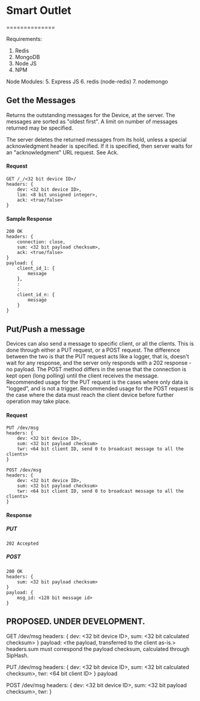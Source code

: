 # Smart Outlet
==============

Requirements:
1. Redis
2. MongoDB
3. Node JS
4. NPM

Node Modules:
5. Express JS
6. redis (node-redis)
7. nodemongo


## Get the Messages

Returns the outstanding messages for the Device, at the server. The messages are sorted as "oldest first". A limit on number of messages returned may be specified.

The server deletes the returned messages from its hold, unless a special acknowledgment header is specified. If it is specified, then server waits for an "acknowledgment" URL request. See Ack.

#### Request
```
GET /_/<32 bit device ID>/
headers: {
    dev: <32 bit device ID>,
    lim: <8 bit unsigned integer>,
    ack: <true/false>
}
```

#### Sample Response
```
200 OK
headers: {
    connection: close,
    sum: <32 bit payload checksum>,
    ack: <true/false>
}
payload: {
    client_id_1: {
        message
    },
    :
    :
    client_id_n: {
        message
    }
}
```

## Put/Push a message

Devices can also send a message to specific client, or all the clients. This is done through either a PUT request, or a POST request. The difference between the two is that the PUT request acts like a logger, that is, doesn't wait for any response, and the server only responds with a 202 response - no payload.
The POST method differs in the sense that the connection is kept open (long polling) until the client receives the message.
Recommended usage for the PUT request is the cases where only data is "logged", and is not a trigger.
Recommended usage for the POST request is the case where the data must reach the client device before further operation may take place.

#### Request
````
PUT /dev/msg
headers: {
    dev: <32 bit device ID>,
    sum: <32 bit payload checksum>
    twr: <64 bit client ID, send 0 to broadcast message to all the clients>
}
````
````
POST /dev/msg
headers: {
    dev: <32 bit device ID>,
    sum: <32 bit payload checksum>
    twr: <64 bit client ID, send 0 to broadcast message to all the clients>
}
````

#### Response
##### PUT
````
202 Accepted
````
##### POST
````
200 OK
headers: {
    sum: <32 bit payload checksum>
}
payload: {
    msg_id: <128 bit message id>
}
````



## PROPOSED. UNDER DEVELOPMENT.



GET /dev/msg
headers: {
    dev: <32 bit device ID>,
    sum: <32 bit calculated checksum>
}
payload: <the payload, transferred to the client as-is.>
headers.sum must correspond the payload checksum, calculated through SipHash.

PUT /dev/msg
headers: {
    dev: <32 bit device ID>,
    sum: <32 bit calculated checksum>,
    twr: <64 bit client ID>
}
payload

POST /dev/msg
headers: {
    dev: <32 bit device ID>,
    sum: <32 bit payload checksum>,
    twr:
}